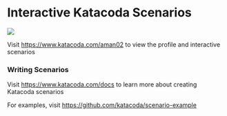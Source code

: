 # Interactive Katacoda Scenarios

[![](http://shields.katacoda.com/katacoda/aman02/count.svg)](https://www.katacoda.com/aman02 "Get your profile on Katacoda.com")

Visit https://www.katacoda.com/aman02 to view the profile and interactive scenarios

### Writing Scenarios
Visit https://www.katacoda.com/docs to learn more about creating Katacoda scenarios

For examples, visit https://github.com/katacoda/scenario-example
